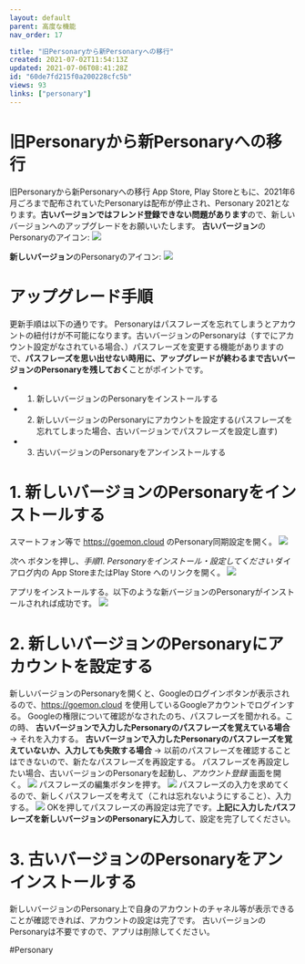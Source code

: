 ```yaml
---
layout: default
parent: 高度な機能
nav_order: 17

title: "旧Personaryから新Personaryへの移行"
created: 2021-07-02T11:54:13Z
updated: 2021-07-06T08:41:28Z
id: "60de7fd215f0a200228cfc5b"
views: 93
links: ["personary"]
---
```


# 旧Personaryから新Personaryへの移行

旧Personaryから新Personaryへの移行
App Store, Play Storeともに、2021年6月ごろまで配布されていたPersonaryは配布が停止され、Personary 2021となります。**古いバージョンではフレンド登録できない問題があります**ので、新しいバージョンへのアップグレードをお願いいたします。
**古いバージョン**のPersonaryのアイコン:
![](/images/60df9b8518931f001d143abb.jpeg)

**新しいバージョン**のPersonaryのアイコン:
![](/images/60df978b8533800022b8069f.PNG)


# アップグレード手順
更新手順は以下の通りです。
Personaryはパスフレーズを忘れてしまうとアカウントの紐付けが不可能になります。古いバージョンのPersonaryは（すでにアカウント設定がなされている場合、）パスフレーズを変更する機能がありますので、**パスフレーズを思い出せない時用に、アップグレードが終わるまで古いバージョンのPersonaryを残しておく**ことがポイントです。

- 1. 新しいバージョンのPersonaryをインストールする
- 2. 新しいバージョンのPersonaryにアカウントを設定する(パスフレーズを忘れてしまった場合、古いバージョンでパスフレーズを設定し直す)
- 3. 古いバージョンのPersonaryをアンインストールする


# 1. 新しいバージョンのPersonaryをインストールする
スマートフォン等で <https://goemon.cloud> のPersonary同期設定を開く。
![](/images/60df967beb7414001c0a1c83.png)

*次へ* ボタンを押し、*手順1. Personaryをインストール・設定してください* ダイアログ内の App StoreまたはPlay Store へのリンクを開く。
![](/images/60df96c92ce5f20021c2962c.png)

アプリをインストールする。以下のような新バージョンのPersonaryがインストールされれば成功です。
![](/images/60df978b8533800022b8069f.PNG)


# 2. 新しいバージョンのPersonaryにアカウントを設定する
新しいバージョンのPersonaryを開くと、Googleのログインボタンが表示されるので、<https://goemon.cloud> を使用しているGoogleアカウントでログインする。
Googleの権限について確認がなされたのち、パスフレーズを聞かれる。この時、
**古いバージョンで入力したPersonaryのパスフレーズを覚えている場合**
→ それを入力する。
**古いバージョンで入力したPersonaryのパスフレーズを覚えていないか、入力しても失敗する場合**
→ 以前のパスフレーズを確認することはできないので、新たなパスフレーズを再設定する。
パスフレーズを再設定したい場合、古いバージョンのPersonaryを起動し、*アカウント登録* 画面を開く。
![](/images/60df99604da0f1001c536c22.png)
パスフレーズの編集ボタンを押す。
![](/images/60df99b6ae19e6001c62b176.png)
パスフレーズの入力を求めてくるので、新しくパスフレーズを考えて（これは忘れないようにすること）、入力する。
![](/images/60df9a103ca40b00227f3035.png)
OKを押してパスフレーズの再設定は完了です。**上記に入力したパスフレーズを新しいバージョンのPersonaryに入力**して、設定を完了してください。


# 3. 古いバージョンのPersonaryをアンインストールする
新しいバージョンのPersonary上で自身のアカウントのチャネル等が表示できることが確認できれば、アカウントの設定は完了です。
古いバージョンのPersonaryは不要ですので、アプリは削除してください。


#Personary

